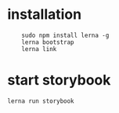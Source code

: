 # installation

```
    sudo npm install lerna -g
    lerna bootstrap 
    lerna link
```

# start storybook
```
lerna run storybook
```

